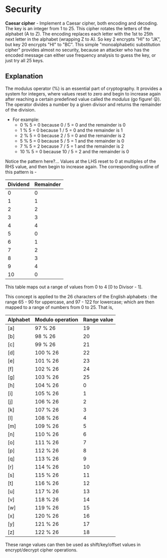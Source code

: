 # Security

**Caesar cipher** - Implement a Caesar cipher, both encoding and decoding. The key is an integer from 1 to 25. This cipher rotates the letters of the alphabet (A to Z). The encoding replaces each letter with the 1st to 25th next letter in the alphabet (wrapping Z to A). So key 2 encrypts "HI" to "JK", but key 20 encrypts "HI" to "BC". This simple "monoalphabetic substitution cipher" provides almost no security, because an attacker who has the encoded message can either use frequency analysis to guess the key, or just try all 25 keys.

Explanation
------------

The modulus operator \(%\) is an essential part of cryptography. It provides a system for integers, where
values reset to zero and begin to increase again after reaching a certain predefined value called the *modulus* \(go figure! :stuck_out_tongue_winking_eye:\). The operator divides a number by a given divisor and returns the remainder of the division.

* For example:
    * 0 % 5 = 0 because 0 / 5 = 0 and the remainder is 0
    * 1 % 5 = 0 because 1 / 5 = 0 and the remainder is 1
    * 2 % 5 = 0 because 2 / 5 = 0 and the remainder is 2
    * 5 % 5 = 0 because 5 / 5 = 1 and the remainder is 0
    * 7 % 5 = 2 because 7 / 5 = 1 and the remainder is 2
    * 10 % 5 = 0 because 10 / 5 = 2 and the remainder is 0

Notice the pattern here?... Values at the LHS reset to 0 at multiples of the RHS value, and then begin to
increase again. The corresponding outline of this pattern is -

Dividend | Remainder
-------- | ---------
0        |      0  
1        |      1  
2        |      2  
3        |      3  
4        |      4  
5        |      0  
6        |      1  
7        |      2  
8        |      3  
9        |      4  
10        |     0

This table maps out a range of values from 0 to 4 \[0 to Divisor \- 1\].

This concept is applied to the 26 characters of the English alphabets : the range 65 \- 90 for uppercase, and 97 \- 122 for lowercase; which are then mapped to a range of numbers from 0 to 25. That is,

Alphabet | Modulo operation | Range value
-------- | ---------------- | ------------
  \[a\]     |     97 % 26          |   19
   \[b\]    |     98 % 26          |   20
   \[c\]    |     99 % 26          |   21
   \[d\]    |    100 % 26          |   22
   \[e\]    |     101 % 26          |   23
   \[f\]    |     102 % 26          |   24
   \[g\]    |     103 % 26          |   25
   \[h\]    |     104 % 26          |   0
   \[i\]    |     105 % 26          |   1
   \[j\]    |     106 % 26          |   2
   \[k\]    |     107 % 26          |   3
   \[l\]    |     108 % 26          |   4
   \[m\]    |     109 % 26          |   5
   \[n\]    |     110 % 26          |   6
   \[o\]    |     111 % 26          |   7
   \[p\]    |     112 % 26          |   8
   \[q\]    |     113 % 26          |   9
   \[r\]    |     114 % 26          |   10
   \[s\]    |     115 % 26          |   11
   \[t\]    |     116 % 26          |   12
   \[u\]    |     117 % 26          |   13
   \[v\]    |     118 % 26          |   14
   \[w\]    |     119 % 26          |   15
   \[x\]    |     120 % 26          |   16
   \[y\]    |     121 % 26          |   17
   \[z\]    |     122 % 26          |   18

These range values can then be used as shift/key/offset values in encrypt/decrypt cipher operations.
